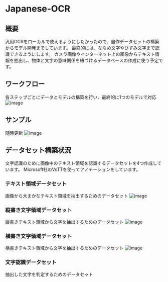 # Japanese-OCR
## 概要
汎用OCRをローカルで使えるようにしたかったので、自作データセットの構築からモデル開発までしています。
最終的には、ななめ文字やひずみ文字まで認識できるようにします。
カメラ画像やインターネット上の画像からテキスト情報を抽出し、物体と文字の意味関係を紐づけるデータベースの作成に使う予定です。

## ワークフロー
各ステップごとにデータとモデルの構築を行い、最終的に1つのモデルで対応
![image](https://user-images.githubusercontent.com/55880071/190562237-58485ce9-5d6a-4d00-8596-b61e51196b15.png)

## サンプル
随時更新
![image](https://user-images.githubusercontent.com/55880071/190562350-318f4ddf-c15d-49e9-b8a5-7704d439ce21.png)

## データセット構築状況
文字認識のために画像中のテキスト領域を認識するデータセットを4つ作成しています。
Microsoft社のVoTTを使ってアノテーションをしています。
### テキスト領域データセット
画像から大まかなテキスト領域を抽出するためのデータセット
![image](https://user-images.githubusercontent.com/55880071/190558020-2a186e36-d2f4-4a57-b47f-9270c669a634.png)
### 縦書き文字領域データセット
縦書きテキスト領域から文字を抽出するためのデータセット
![image](https://user-images.githubusercontent.com/55880071/190558201-7e7b6ae0-753b-4166-a748-f364336cb5e7.png)

### 横書き文字領域データセット
横書きテキスト領域から文字を抽出するためのデータセット
![image](https://user-images.githubusercontent.com/55880071/190558220-8c0a60c3-9ba7-4b99-bfcf-8b4db735efba.png)

### 文字認識データセット
抽出した文字を判定するためのデータセット
